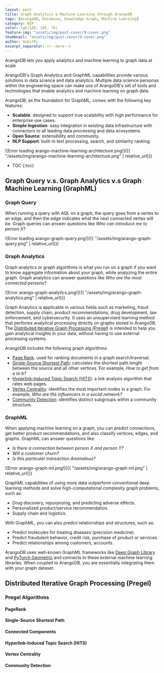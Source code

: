 ```yaml
---
layout: post
title: Graph Analytics & Machine Learning through ArangoDB
tags: [ArangoDB, Database, Knowledge Graph, Machine Learning]
category: WIP
color: rgb(128, 165, 76)
feature-img: "assets/img/post-cover/9-cover.png"
thumbnail: "assets/img/post-cover/9-cover.png"
author: QubitPi
excerpt_separator: <!--more-->
---
```


ArangoDB lets you apply analytics and machine learning to graph data at scale

<!--more-->

ArangoDB's Graph Analytics and GraphML capabilities provide various solutions in data science and data analytics.
Multiple data science personas within the engineering space can make use of ArangoDB's set of tools and technologies
that enable analytics and machine learning on graph data.

ArangoDB, as the foundation for GraphML, comes with the following key features:

* **Scalable**: designed to support true scalability with high performance for enterprise use cases.
* **Simple Ingestion**: easy integration in existing data infrastructure with connectors to all leading data processing
  and data ecosystems.
* **Open Source**: extensibility and community.
* **NLP Support**: built-in text processing, search, and similarity ranking.

![Error loading arango-machine-learning-architecture.png!]({{ "/assets/img/arango-machine-learning-architecture.png" | relative_url}})

* TOC
{:toc}


Graph Query v.s. Graph Analytics v.s Graph Machine Learning (GraphML)
---------------------------------------------------------------------

### Graph Query

When running a query with AQL on a graph, the query goes from a vertex to an edge, and then the edge indicates what the 
next connected vertex will be. Graph queries can answer questions like _Who can introduce me to person X?_

![Error loading arango-graph-query.png!]({{ "/assets/img/arango-graph-query.png" | relative_url}})

### Graph Analytics

Graph analytics or graph algorithms is what you run on a graph if you want to know aggregate information about your
graph, while analyzing the entire graph. Graph analytics can answer questions like _Who are the most connected persons?_

![Error arango-graph-analytics.png!]({{ "/assets/img/arango-graph-analytics.png" | relative_url}})

Graph Analytics is applicable in various fields such as marketing, fraud detection, supply chain, product
recommendations, drug development, law enforcement, and cybersecurity. It uses an unsupervised learning method that 
performs analytical processing directly on graphs stored in ArangoDB. The
[Distributed Iterative Graph Processing (Pregel)](#distributed-iterative-graph-processing-pregel) is intended to help
you gain analytical insights in your data, without having to use external processing systems.

ArangoDB includes the following graph algorithms:

* [Page Rank](#pagerank): used for ranking documents in a graph search/traversal.
* [Single-Source Shortest Path](#single-source-shortest-path): calculates the shortest path length between the source
  and all other vertices. For example, _How to get from a to b?_
* [Hyperlink-Induced Topic Search (HITS)](#hyperlink-induced-topic-search-hits): a link analysis algorithm that rates
  web pages.
* [Vertex Centrality](#vertex-centrality): identifies the most important nodes in a graph. For example,
  _Who are the influencers in a social network?_
* [Community Detection](#community-detection): identifies distinct subgroups within a community structure.

### GraphML

When applying machine learning on a graph, you can predict connections, get better product recommendations, and also 
classify vertices, edges, and graphs. GraphML can answer questions like:

* _Is there a connection between person X and person Y?_
* _Will a customer churn?_
* _Is this particular transaction Anomalous?_

![Error arango-graph-ml.png!]({{ "/assets/img/arango-graph-ml.png" | relative_url}})

GraphML capabilities of using more data outperform conventional deep learning methods and solve high-computational 
complexity graph problems, such as:

* Drug discovery, repurposing, and predicting adverse effects.
* Personalized product/service recommendation.
* Supply chain and logistics.

With GraphML, you can also predict relationships and structures, such as:

* Predict molecules for treating diseases (precision medicine).
* Predict fraudulent behavior, credit risk, purchase of product or services.
* Predict relationships among customers, accounts.

ArangoDB uses well-known GraphML frameworks like [Deep Graph Library](https://www.dgl.ai/) and
[PyTorch Geometric](https://pytorch-geometric.readthedocs.io/en/latest/) and connects to these external machine learning 
libraries. When coupled to ArangoDB, you are essentially integrating them with your graph dataset.




Distributed Iterative Graph Processing (Pregel)
-----------------------------------------------

### Pregel Algorithms

#### PageRank

#### Single-Source Shortest Path

#### Connected Components

#### Hyperlink-Induced Topic Search (HITS)

#### Vertex Centrality

#### Community Detection